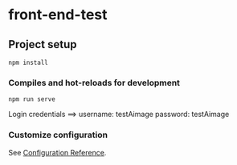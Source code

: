 # front-end-test

## Project setup
```
npm install
```

### Compiles and hot-reloads for development
```
npm run serve
```

Login credentials ==>  username: testAimage   password: testAimage

### Customize configuration
See [Configuration Reference](https://cli.vuejs.org/config/).
